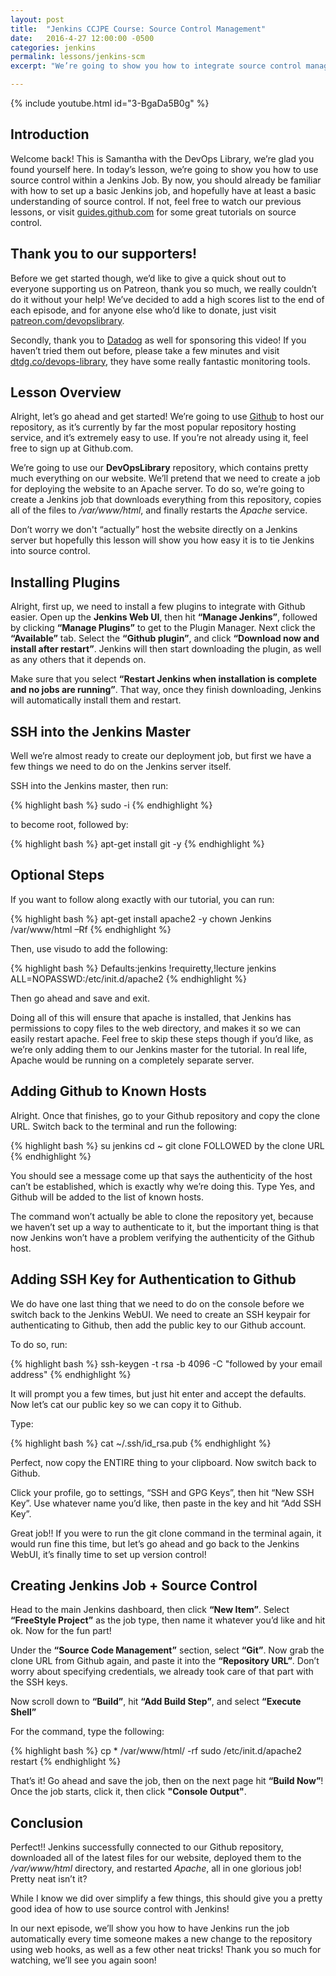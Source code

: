 ```yaml
---
layout: post
title:  "Jenkins CCJPE Course: Source Control Management"
date:   2016-4-27 12:00:00 -0500
categories: jenkins
permalink: lessons/jenkins-scm
excerpt: "We’re going to show you how to integrate source control management with Jenkins."

---
```

{% include youtube.html id="3-BgaDa5B0g" %}

Introduction
------------
Welcome back!  This is Samantha with the DevOps Library, we’re glad you found yourself here.  In today’s lesson, we’re going to show you how to use source control within a Jenkins Job.  By now, you should already be familiar with how to set up a basic Jenkins job, and hopefully have at least a basic understanding of source control.  If not, feel free to watch our previous lessons, or visit [guides.github.com](http://guides.github.com) for some great tutorials on source control.  

Thank you to our supporters!
----------------------------
Before we get started though, we’d like to give a quick shout out to everyone supporting us on Patreon, thank you so much, we really couldn’t do it without your help!  We’ve decided to add a high scores list to the end of each episode, and for anyone else who’d like to donate, just visit [patreon.com/devopslibrary](http://patreon.com/devopslibrary/).  

Secondly, thank you to [Datadog](http://dtdg.co/devops-library) as well for sponsoring this video!  If you haven’t tried them out before, please take a few minutes and visit [dtdg.co/devops-library](http://dtdg.co/devops-library), they have some really fantastic monitoring tools.  

Lesson Overview
-----------------
Alright, let’s go ahead and get started!  We’re going to use [Github](http://www.github.com) to host our repository, as it’s currently by far the most popular repository hosting service, and it’s extremely easy to use.  If you’re not already using it, feel free to sign up at Github.com.

We’re going to use our **DevOpsLibrary** repository, which contains pretty much everything on our website.  We’ll pretend that we need to create a job for deploying the website to an Apache server. To do so, we’re going to create a Jenkins job that downloads everything from this repository, copies all of the files to */var/www/html*, and finally restarts the *Apache* service.

Don’t worry we don't “actually” host the website directly on a Jenkins server but hopefully this lesson will show you how easy it is to tie Jenkins into source control.

Installing Plugins
------------------
Alright, first up, we need to install a few plugins to integrate with Github easier.  Open up the **Jenkins Web UI**, then hit **“Manage Jenkins”**, followed by clicking **“Manage Plugins”** to get to the Plugin Manager.  Next click the **“Available”** tab.  Select the **“Github plugin”**, and click **“Download now and install after restart”**.  Jenkins will then start downloading the plugin, as well as any others that it depends on.

Make sure that you select **“Restart Jenkins when installation is complete and no jobs are running”**.  That way, once they finish downloading, Jenkins will automatically install them and restart.

SSH into the Jenkins Master
---------------------------
Well we’re almost ready to create our deployment job, but first we have a few things we need to do on the Jenkins server itself.  

SSH into the Jenkins master, then run:

{% highlight bash %}
sudo -i
{% endhighlight %}

to become root, followed by:

{% highlight bash %}
apt-get install git -y
{% endhighlight %}

Optional Steps
--------------
If you want to follow along exactly with our tutorial, you can run:

{% highlight bash %}
apt-get install apache2 -y
chown Jenkins /var/www/html –Rf
{% endhighlight %}

Then, use visudo to add the following:

{% highlight bash %}
Defaults:jenkins !requiretty,!lecture
jenkins ALL=NOPASSWD:/etc/init.d/apache2
{% endhighlight %}

Then go ahead and save and exit.

Doing all of this will ensure that apache is installed, that Jenkins has permissions to copy files to the web directory, and makes it so we can easily restart apache.  Feel free to skip these steps though if you’d like, as we’re only adding them to our Jenkins master for the tutorial.  In real life, Apache would be running on a completely separate server.  

Adding Github to Known Hosts
------------------------
Alright.  Once that finishes, go to your Github repository and copy the clone URL.  Switch back to the terminal and run the following:

{% highlight bash %}
su jenkins
cd ~
git clone FOLLOWED by the clone URL
{% endhighlight %}

You should see a message come up that says the authenticity of the host can’t be established, which is exactly why we’re doing this.  Type Yes, and Github will be added to the list of known hosts.  

The command won’t actually be able to clone the repository yet, because we haven’t set up a way to authenticate to it, but the important thing is that now Jenkins won’t have a problem verifying the authenticity of the Github host.

Adding SSH Key for Authentication to Github
-------------------------------------------
We do have one last thing that we need to do on the console before we switch back to the Jenkins WebUI.  We need to create an SSH keypair for authenticating to Github, then add the public key to our Github account.  

To do so, run:

{% highlight bash %}
ssh-keygen -t rsa -b 4096 -C "followed by your email address"
{% endhighlight %}

It will prompt you a few times, but just hit enter and accept the defaults.  Now let’s cat our public key so we can copy it to Github.  

Type:

{% highlight bash %}
cat ~/.ssh/id_rsa.pub
{% endhighlight %}

Perfect, now copy the ENTIRE thing to your clipboard.  Now switch back to Github.  

Click your profile, go to settings, “SSH and GPG Keys”, then hit “New SSH Key”.  Use whatever name you’d like, then paste in the key and hit “Add SSH Key”.  

Great job!!  If you were to run the git clone command in the terminal again, it would run fine this time, but let’s go ahead and go back to the Jenkins WebUI, it’s finally time to set up version control!  

Creating Jenkins Job + Source Control
-------------------------------------
Head to the main Jenkins dashboard, then click **“New Item”**.  Select **“FreeStyle Project”** as the job type, then name it whatever you’d like and hit ok.  Now for the fun part!

Under the **“Source Code Management”** section, select **“Git”**.  Now grab the clone URL from Github again, and paste it into the **“Repository URL”**.  Don’t worry about specifying credentials, we already took care of that part with the SSH keys.

Now scroll down to **“Build”**, hit **“Add Build Step”**, and select **“Execute Shell”**

For the command, type the following:

{% highlight bash %}
cp * /var/www/html/ -rf
sudo /etc/init.d/apache2 restart
{% endhighlight %}

That’s it!  Go ahead and save the job, then on the next page hit **“Build Now”**!  Once the job starts, click it, then click **"Console Output"**.  

Conclusion
----------
Perfect!!  Jenkins successfully connected to our Github repository, downloaded all of the latest files for our website, deployed them to the */var/www/html* directory, and restarted *Apache*, all in one glorious job!  Pretty neat isn’t it?  

While I know we did over simplify a few things, this should give you a pretty good idea of how to use source control with Jenkins!  

In our next episode, we’ll show you how to have Jenkins run the job automatically every time someone makes a new change to the repository using web hooks, as well as a few other neat tricks!  Thank you so much for watching, we’ll see you again soon!
